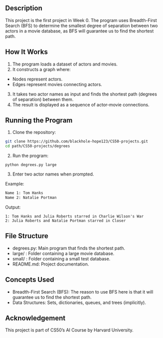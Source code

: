## Description

This project is the first project in Week 0. The program uses Breadth-First Search (BFS) to determine the smallest degree of separation between two actors in a movie database, as BFS will guarantee us to find the shortest path.

## How It Works

1.	The program loads a dataset of actors and movies.
2.	It constructs a graph where:
  - Nodes represent actors.
  - Edges represent movies connecting actors.
3.	It takes two actor names as input and finds the shortest path (degrees of separation) between them.
4.	The result is displayed as a sequence of actor-movie connections.

## Running the Program

1.	Clone the repository:
```bash
git clone https://github.com/blackhole-hope123/CS50-projects.git
cd path/CS50-projects/degrees
```

2.	Run the program:

```
python degrees.py large
```

3.	Enter two actor names when prompted.

Example:

```bash
Name 1: Tom Hanks
Name 2: Natalie Portman
```

Output:

```
1: Tom Hanks and Julia Roberts starred in Charlie Wilson's War
2: Julia Roberts and Natalie Portman starred in Closer
```

## File Structure

-	degrees.py: Main program that finds the shortest path.
-	large/ : Folder containing a large movie database.
-	small/ : Folder containing a small test database.
-	README.md: Project documentation.

## Concepts Used 
-	Breadth-First Search (BFS): The reason to use BFS here is that it will guarantee us to find the shortest path.
-	Data Structures: Sets, dictionaries, queues, and trees (implicitly).

## Acknowledgement 
This project is part of CS50’s AI Course by Harvard University.

